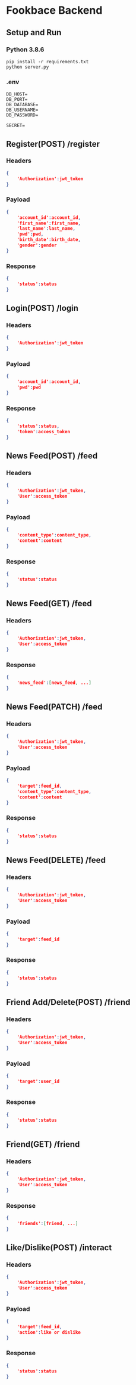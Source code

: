 # Fookbace Backend

## Setup and Run
### Python 3.8.6
```
pip install -r requirements.txt 
python server.py
```
### .env
```
DB_HOST=
DB_PORT=
DB_DATABASE=
DB_USERNAME=
DB_PASSWORD=

SECRET=
```
## Register(POST) /register
### Headers
```json
{
    'Authorization':jwt_token
}
```
### Payload
```json
{
    'account_id':account_id,
    'first_name':first_name,
    'last_name':last_name,
    'pwd':pwd,
    'birth_date':birth_date,
    'gender':gender
}
```
### Response
```json
{
    'status':status
}
```
## Login(POST) /login
### Headers
```json
{
    'Authorization':jwt_token
}
```
### Payload
```json
{
    'account_id':account_id,
    'pwd':pwd
}
```
### Response
```json
{
    'status':status,
    'token':access_token
}
```
## News Feed(POST) /feed
### Headers
```json
{
    'Authorization':jwt_token,
    'User':access_token
}
```
### Payload
```json
{
    'content_type':content_type,
    'content':content
}
```
### Response
```json
{
    'status':status
}
```
## News Feed(GET) /feed
### Headers
```json
{
    'Authorization':jwt_token,
    'User':access_token
}
```
### Response
```json
{
    'news_feed':[news_feed, ...]
}
```
## News Feed(PATCH) /feed
### Headers
```json
{
    'Authorization':jwt_token,
    'User':access_token
}
```
### Payload
```json
{
    'target':feed_id,
    'content_type':content_type,
    'content':content
}
```
### Response
```json
{
    'status':status
}
```
## News Feed(DELETE) /feed
### Headers
```json
{
    'Authorization':jwt_token,
    'User':access_token
}
```
### Payload
```json
{
    'target':feed_id
}
```
### Response
```json
{
    'status':status
}
```
## Friend Add/Delete(POST) /friend
### Headers
```json
{
    'Authorization':jwt_token,
    'User':access_token
}
```
### Payload
```json
{
    'target':user_id
}
```
### Response
```json
{
    'status':status
}
```
## Friend(GET) /friend
### Headers
```json
{
    'Authorization':jwt_token,
    'User':access_token
}
```
### Response
```json
{
    'friends':[friend, ...]
}
```
## Like/Dislike(POST) /interact
### Headers
```json
{
    'Authorization':jwt_token,
    'User':access_token
}
```
### Payload
```json
{
    'target':feed_id,
    'action':like or dislike
}
```
### Response
```json
{
    'status':status
}
```